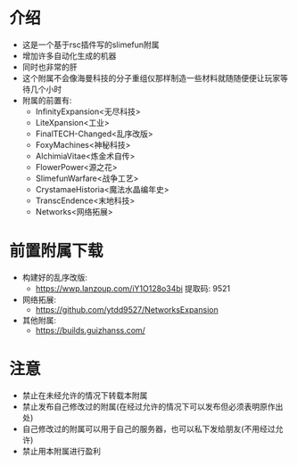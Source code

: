 # 介绍
- 这是一个基于rsc插件写的slimefun附属
- 增加许多自动化生成的机器
- 同时也非常的肝
- 这个附属不会像海曼科技的分子重组仪那样制造一些材料就随随便便让玩家等待几个小时
- 附属的前置有:
  - InfinityExpansion<无尽科技>
  - LiteXpansion<工业>
  - FinalTECH-Changed<乱序改版>
  - FoxyMachines<神秘科技>
  - AlchimiaVitae<炼金术自传>
  - FlowerPower<源之花>
  - SlimefunWarfare<战争工艺>
  - CrystamaeHistoria<魔法水晶编年史>
  - TranscEndence<末地科技>
  - Networks<网络拓展>
# 前置附属下载
- 构建好的乱序改版:
  - https://wwp.lanzoup.com/iY1O128o34bi 提取码: 9521
- 网络拓展:
  - https://github.com/ytdd9527/NetworksExpansion
- 其他附属:
  - https://builds.guizhanss.com/
# 注意
- 禁止在未经允许的情况下转载本附属
- 禁止发布自己修改过的附属(在经过允许的情况下可以发布但必须表明原作出处)
- 自己修改过的附属可以用于自己的服务器，也可以私下发给朋友(不用经过允许)
- 禁止用本附属进行盈利
